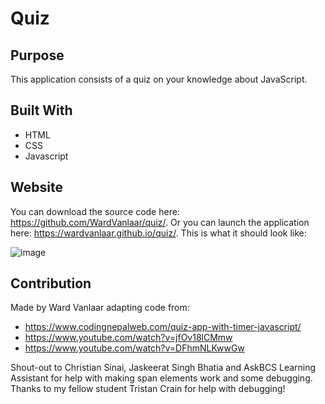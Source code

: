 # Quiz

## Purpose
This application consists of a quiz on your knowledge about JavaScript.

## Built With
* HTML
* CSS
* Javascript

## Website
You can download the source code here: https://github.com/WardVanlaar/quiz/.
Or you can launch the application here: https://wardvanlaar.github.io/quiz/.
This is what it should look like:

![image](https://user-images.githubusercontent.com/91222837/145643592-bfe699be-2b93-430d-9d5d-971380cd7b04.png)

## Contribution
Made by Ward Vanlaar adapting code from: 

* https://www.codingnepalweb.com/quiz-app-with-timer-javascript/
* https://www.youtube.com/watch?v=jfOv18lCMmw
* https://www.youtube.com/watch?v=DFhmNLKwwGw

Shout-out to Christian Sinai, Jaskeerat Singh Bhatia and AskBCS Learning Assistant for help with making span elements work and some debugging. Thanks to my fellow student Tristan Crain for help with debugging!
